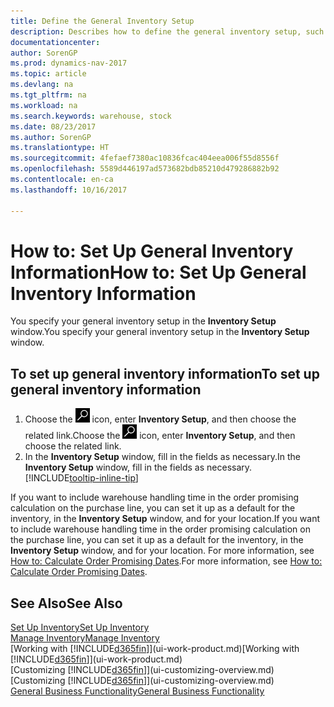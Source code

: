 ```yaml
---
title: Define the General Inventory Setup
description: Describes how to define the general inventory setup, such as number series and locations, so that you can, for example, manage your warehouse and stock.
documentationcenter: 
author: SorenGP
ms.prod: dynamics-nav-2017
ms.topic: article
ms.devlang: na
ms.tgt_pltfrm: na
ms.workload: na
ms.search.keywords: warehouse, stock
ms.date: 08/23/2017
ms.author: SorenGP
ms.translationtype: HT
ms.sourcegitcommit: 4fefaef7380ac10836fcac404eea006f55d8556f
ms.openlocfilehash: 5589d446197ad573682bdb85210d479286882b92
ms.contentlocale: en-ca
ms.lasthandoff: 10/16/2017

---
```

# <a name="how-to-set-up-general-inventory-information"></a><span data-ttu-id="66006-103">How to: Set Up General Inventory Information</span><span class="sxs-lookup"><span data-stu-id="66006-103">How to: Set Up General Inventory Information</span></span>
<span data-ttu-id="66006-104">You specify your general inventory setup in the **Inventory Setup** window.</span><span class="sxs-lookup"><span data-stu-id="66006-104">You specify your general inventory setup in the **Inventory Setup** window.</span></span>

## <a name="to-set-up-general-inventory-information"></a><span data-ttu-id="66006-105">To set up general inventory information</span><span class="sxs-lookup"><span data-stu-id="66006-105">To set up general inventory information</span></span>
1. <span data-ttu-id="66006-106">Choose the ![Search for Page or Report](media/ui-search/search_small.png "Search for Page or Report icon") icon, enter **Inventory Setup**, and then choose the related link.</span><span class="sxs-lookup"><span data-stu-id="66006-106">Choose the ![Search for Page or Report](media/ui-search/search_small.png "Search for Page or Report icon") icon, enter **Inventory Setup**, and then choose the related link.</span></span>
2. <span data-ttu-id="66006-107">In the **Inventory Setup** window, fill in the fields as necessary.</span><span class="sxs-lookup"><span data-stu-id="66006-107">In the **Inventory Setup** window, fill in the fields as necessary.</span></span> [!INCLUDE[tooltip-inline-tip](includes/tooltip-inline-tip_md.md)]

<span data-ttu-id="66006-108">If you want to include warehouse handling time in the order promising calculation on the purchase line, you can set it up as a default for the inventory, in the **Inventory Setup** window, and for your location.</span><span class="sxs-lookup"><span data-stu-id="66006-108">If you want to include warehouse handling time in the order promising calculation on the purchase line, you can set it up as a default for the inventory, in the **Inventory Setup** window, and for your location.</span></span> <span data-ttu-id="66006-109">For more information, see [How to: Calculate Order Promising Dates](sales-how-to-calculate-order-promising-dates.md).</span><span class="sxs-lookup"><span data-stu-id="66006-109">For more information, see [How to: Calculate Order Promising Dates](sales-how-to-calculate-order-promising-dates.md).</span></span>  

## <a name="see-also"></a><span data-ttu-id="66006-110">See Also</span><span class="sxs-lookup"><span data-stu-id="66006-110">See Also</span></span>
[<span data-ttu-id="66006-111">Set Up Inventory</span><span class="sxs-lookup"><span data-stu-id="66006-111">Set Up Inventory</span></span>](inventory-setup-inventory.md)  
[<span data-ttu-id="66006-112">Manage Inventory</span><span class="sxs-lookup"><span data-stu-id="66006-112">Manage Inventory</span></span>](inventory-manage-inventory.md)  
<span data-ttu-id="66006-113">[Working with [!INCLUDE[d365fin](includes/d365fin_md.md)]](ui-work-product.md)</span><span class="sxs-lookup"><span data-stu-id="66006-113">[Working with [!INCLUDE[d365fin](includes/d365fin_md.md)]](ui-work-product.md)</span></span>  
<span data-ttu-id="66006-114">[Customizing [!INCLUDE[d365fin](includes/d365fin_md.md)]](ui-customizing-overview.md)</span><span class="sxs-lookup"><span data-stu-id="66006-114">[Customizing [!INCLUDE[d365fin](includes/d365fin_md.md)]](ui-customizing-overview.md)</span></span>  
[<span data-ttu-id="66006-115">General Business Functionality</span><span class="sxs-lookup"><span data-stu-id="66006-115">General Business Functionality</span></span>](ui-across-business-areas.md)

